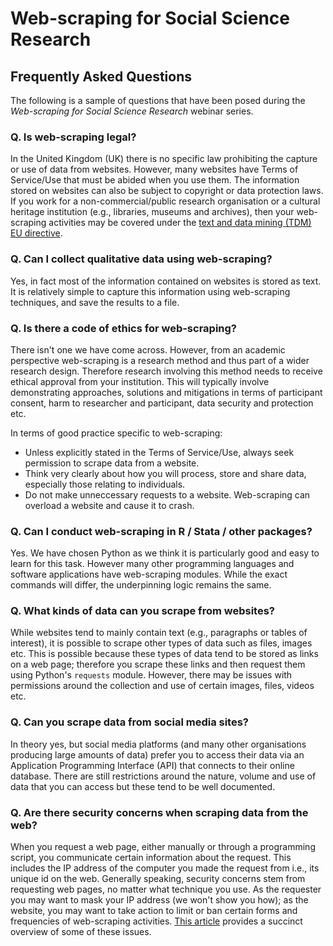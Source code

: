 # Web-scraping for Social Science Research

## Frequently Asked Questions

The following is a sample of questions that have been posed during the *Web-scraping for Social Science Research* webinar series.

### Q. Is web-scraping legal?
In the United Kingdom (UK) there is no specific law prohibiting the capture or use of data from websites. However, many websites have Terms of Service/Use that must be abided when you use them. The information stored on websites can also be subject to copyright or data protection laws. If you work for a non-commercial/public research organisation or a cultural heritage institution (e.g., libraries, museums and archives), then your web-scraping activities may be covered under the [text and data mining (TDM) EU directive](http://lr-coordination.eu/News/What%E2%80%99s-new-in-the-Directive).

### Q. Can I collect qualitative data using web-scraping?
Yes, in fact most of the information contained on websites is stored as text. It is relatively simple to capture this information using web-scraping techniques, and save the results to a file. 

### Q. Is there a code of ethics for web-scraping?
There isn't one we have come across. However, from an academic perspective web-scraping is a research method and thus part of a wider research design. Therefore research involving this method needs to receive ethical approval from your institution. This will typically involve demonstrating approaches, solutions and mitigations in terms of participant consent, harm to researcher and participant, data security and protection etc.

In terms of good practice specific to web-scraping:
* Unless explicitly stated in the Terms of Service/Use, always seek permission to scrape data from a website.
* Think very clearly about how you will process, store and share data, especially those relating to individuals.
* Do not make unneccessary requests to a website. Web-scraping can overload a website and cause it to crash.

### Q. Can I conduct web-scraping in R / Stata / other packages?
Yes. We have chosen Python as we think it is particularly good and easy to learn for this task. However many other programming languages and software applications have web-scraping modules. While the exact commands will differ, the underpinning logic remains the same.

### Q. What kinds of data can you scrape from websites?
While websites tend to mainly contain text (e.g., paragraphs or tables of interest), it is possible to scrape other types of data such as files, images etc. This is possible because these types of data tend to be stored as links on a web page; therefore you scrape these links and then request them using Python's `requests` module. However, there may be issues with permissions around the collection and use of certain images, files, videos etc.

### Q. Can you scrape data from social media sites?
In theory yes, but social media platforms (and many other organisations producing large amounts of data) prefer you to access their data via an Application Programming Interface (API) that connects to their online database. There are still restrictions around the nature, volume and use of data that you can access but these tend to be well documented.

### Q. Are there security concerns when scraping data from the web?
When you request a web page, either manually or through a programming script, you communicate certain information about the request. This includes the IP address of the computer you made the request from i.e., its unique id on the web. Generally speaking, security concerns stem from requesting web pages, no matter what technique you use. As the requester you may want to mask your IP address (we won't show you how); as the website, you may want to take action to limit or ban certain forms and frequencies of web-scraping activities. <a href="https://blog.radware.com/security/2016/03/good-bad-and-ugly-web-scraping/" target=_blank>This article</a> provides a succinct overview of some of these issues.